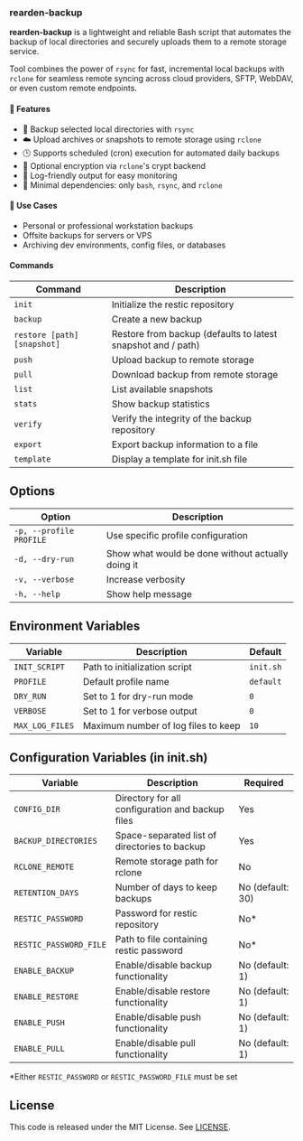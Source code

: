### rearden-backup

**rearden-backup** is a lightweight and reliable Bash script that automates the backup of local directories and securely
uploads them to a remote storage service.

Tool combines the power of `rsync` for fast, incremental local backups with `rclone` for seamless remote syncing across
cloud providers, SFTP, WebDAV, or even custom remote endpoints.

#### 🔧 Features

- 📁 Backup selected local directories with `rsync`
- ☁️ Upload archives or snapshots to remote storage using `rclone`
- 🕒 Supports scheduled (cron) execution for automated daily backups
- 🔐 Optional encryption via `rclone`'s crypt backend
- 🧾 Log-friendly output for easy monitoring
- 🧰 Minimal dependencies: only `bash`, `rsync`, and `rclone`

#### 💼 Use Cases

- Personal or professional workstation backups
- Offsite backups for servers or VPS
- Archiving dev environments, config files, or databases


#### Commands

| Command                     | Description                                                  |
|-----------------------------|--------------------------------------------------------------|
| `init`                      | Initialize the restic repository                             |
| `backup`                    | Create a new backup                                          |
| `restore [path] [snapshot]` | Restore from backup (defaults to latest snapshot and / path) |
| `push`                      | Upload backup to remote storage                              |
| `pull`                      | Download backup from remote storage                          |
| `list`                      | List available snapshots                                     |
| `stats`                     | Show backup statistics                                       |
| `verify`                    | Verify the integrity of the backup repository                |
| `export`                    | Export backup information to a file                          |
| `template`                  | Display a template for init.sh file                          |

## Options

| Option                  | Description                                       |
|-------------------------|---------------------------------------------------|
| `-p, --profile PROFILE` | Use specific profile configuration                |
| `-d, --dry-run`         | Show what would be done without actually doing it |
| `-v, --verbose`         | Increase verbosity                                |
| `-h, --help`            | Show help message                                 |

## Environment Variables

| Variable        | Description                         | Default   |
|-----------------|-------------------------------------|-----------|
| `INIT_SCRIPT`   | Path to initialization script       | `init.sh` |
| `PROFILE`       | Default profile name                | `default` |
| `DRY_RUN`       | Set to 1 for dry-run mode           | `0`       |
| `VERBOSE`       | Set to 1 for verbose output         | `0`       |
| `MAX_LOG_FILES` | Maximum number of log files to keep | `10`      |

## Configuration Variables (in init.sh)

| Variable               | Description                                      | Required         |
|------------------------|--------------------------------------------------|------------------|
| `CONFIG_DIR`           | Directory for all configuration and backup files | Yes              |
| `BACKUP_DIRECTORIES`   | Space-separated list of directories to backup    | Yes              |
| `RCLONE_REMOTE`        | Remote storage path for rclone                   | No               |
| `RETENTION_DAYS`       | Number of days to keep backups                   | No (default: 30) |
| `RESTIC_PASSWORD`      | Password for restic repository                   | No*              |
| `RESTIC_PASSWORD_FILE` | Path to file containing restic password          | No*              |
| `ENABLE_BACKUP`        | Enable/disable backup functionality              | No (default: 1)  |
| `ENABLE_RESTORE`       | Enable/disable restore functionality             | No (default: 1)  |
| `ENABLE_PUSH`          | Enable/disable push functionality                | No (default: 1)  |
| `ENABLE_PULL`          | Enable/disable pull functionality                | No (default: 1)  |

*Either `RESTIC_PASSWORD` or `RESTIC_PASSWORD_FILE` must be set

## License

This code is released under the MIT License. See [LICENSE](LICENSE).

